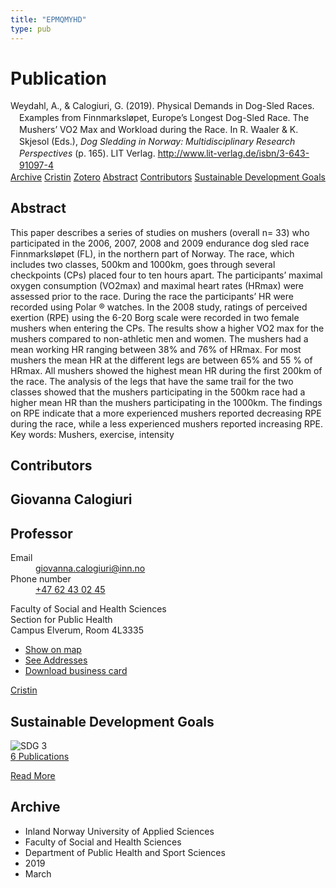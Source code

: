 ```yaml
---
title: "EPMQMYHD"
type: pub
---
```

<h1>Publication</h1>
<article id="csl-bib-container-EPMQMYHD" class="csl-bib-container">
  <div class="csl-bib-body" style="line-height: 1.35; padding-left: 1em; text-indent:-1em;">
  <div class="csl-entry">Weydahl, A., &amp; Calogiuri, G. (2019). Physical Demands in Dog-Sled Races. Examples from Finnmarksl&#xF8;pet, Europe&#x2019;s Longest Dog-Sled Race. The Mushers&#x2019; VO2 Max and Workload during the Race. In R. Waaler &amp; K. Skjesol (Eds.), <i>Dog Sledding in Norway: Multidisciplinary Research Perspectives</i> (p. 165). LIT Verlag. <a href="http://www.lit-verlag.de/isbn/3-643-91097-4">http://www.lit-verlag.de/isbn/3-643-91097-4</a></div>
</div>
  <div class="csl-bib-buttons">
    <a href="#taxonomy-article-EPMQMYHD" class="csl-bib-button">Archive</a>
    <a href="https://app.cristin.no/results/show.jsf?id=1687322" alt="Cristin URL" class="csl-bib-button">Cristin</a>
    <a href="http://zotero.org/groups/5402882/items/EPMQMYHD" alt="Zotero URL" class="csl-bib-button">Zotero</a>
    <a href="#abstract-article-EPMQMYHD" class="csl-bib-button">Abstract</a>
    <a href="#contributors-article-EPMQMYHD" class="csl-bib-button">Contributors</a>
    <a href="#sdg-article-EPMQMYHD" class="csl-bib-button">Sustainable Development Goals</a>
  </div>
  <div id="csl-bib-meta-container-EPMQMYHD"></div>
</article>
<div id="csl-bib-meta-EPMQMYHD" class="csl-bib-meta">
  <article id="abstract-article-EPMQMYHD" class="abstract-article">
    <h1>Abstract</h1>
    This paper describes a series of studies on mushers (overall n= 33) who participated in the 2006, 2007, 2008 and 2009 endurance dog sled race Finnmarksløpet (FL), in the northern part of Norway. The race, which includes two classes, 500km and 1000km, goes through several checkpoints (CPs) placed four to ten hours apart. The participants’ maximal oxygen consumption (VO2max) and maximal heart rates (HRmax) were assessed prior to the race. During the race the participants’ HR were recorded using Polar ® watches. In the 2008 study, ratings of perceived exertion (RPE) using the 6-20 Borg scale were recorded in two female mushers when entering the CPs. The results show a higher VO2 max for the mushers compared to non-athletic men and women. The mushers had a mean working HR ranging between 38% and 76% of HRmax. For most mushers the mean HR at the different legs are between 65% and 55 % of HRmax. All mushers showed the highest mean HR during the first 200km of the race. The analysis of the legs that have the same trail for the two classes showed that the mushers participating in the 500km race had a higher mean HR than the mushers participating in the 1000km. The findings on RPE indicate that a more experienced mushers reported decreasing RPE during the race, while a less experienced mushers reported increasing RPE. Key words: Mushers, exercise, intensity
  </article>
  <article id="contributors-article-EPMQMYHD" class="contributors-article">
    <h1>Contributors</h1>
    <div class="personas"> <div class="vrtx-hinn-person-card"> <div class="photo"> <i class="lar la-user-circle missing-person"></i> </div> <div class="info"> <hgroup><h1>Giovanna Calogiuri</h1> <h2>Professor</h2> </hgroup><dl> <dt>Email</dt> <dd> <a href="mailto:giovanna.calogiuri@inn.no">giovanna.calogiuri@inn.no</a> </dd> <dt>Phone number</dt> <dd><a href="tel:+4762430245"> +47 62 43 02 45 </a></dd> </dl> <p> Faculty of Social and Health Sciences<br> Section for Public Health<br> Campus Elverum, Room 4L3335 </p> <ul class="vrtx-hinn-links"> <li><a href="https://www.google.com/maps?q=60.88177,11.53669">Show on map</a></li> <li><a href="https://www.inn.no/english/find-an-employee/giovanna-calogiuri.html#vrtx-hinn-addresses">See Addresses</a></li> <li><a href="https://www.inn.no/english/find-an-employee/giovanna-calogiuri.html?vrtx=vcf">Download business card</a></li> </ul> </div> </div> <a href="https://app.cristin.no/persons/show.jsf?id=358086" alt="Cristin URL" class="personas-cristin">Cristin</a> </div>
  </article>
  <article id="sdg-article-EPMQMYHD" class="sdg-article">
    <h1>Sustainable Development Goals</h1>
    <div class="sdg-container"><div id="sdg3" class="sdg"> <img src="{{< params subfolder >}}images/sdg/sdg03_en.png" class="image" alt="SDG 3"> <div class="sdg-overlay"> <a href="{{< params subfolder >}}en/archive/?sdg=3#archive" class="sdg-publication-count"><span>6</span> Publications</a> <p><a href="https://sdgs.un.org/goals/goal3" class="sdg-read-more">Read More</a></p> </div> </div></div>
  </article>
  <article id="taxonomy-article-EPMQMYHD" class="taxonomy-article">
    <h1>Archive</h1>
    <ul>
      <li>Inland Norway University of Applied Sciences</li>
      <li>Faculty of Social and Health Sciences</li>
      <li>Department of Public Health and Sport Sciences</li>
      <li>2019</li>
      <li>March</li>
    </ul>
  </article>
</div>
